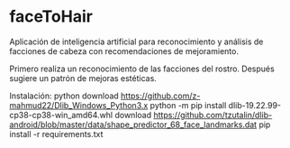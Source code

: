 # faceToHair

Aplicación de inteligencia artificial para reconocimiento y análisis de facciones de cabeza con recomendaciones de mejoramiento.

Primero realiza un reconocimiento de las facciones del rostro.
Después sugiere un patrón de mejoras estéticas.

Instalación:
python
download https://github.com/z-mahmud22/Dlib_Windows_Python3.x
python -m pip install dlib-19.22.99-cp38-cp38-win_amd64.whl
download https://github.com/tzutalin/dlib-android/blob/master/data/shape_predictor_68_face_landmarks.dat
pip install -r requirements.txt

